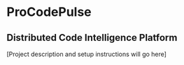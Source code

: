 # ProCodePulse
## Distributed Code Intelligence Platform

[Project description and setup instructions will go here]

